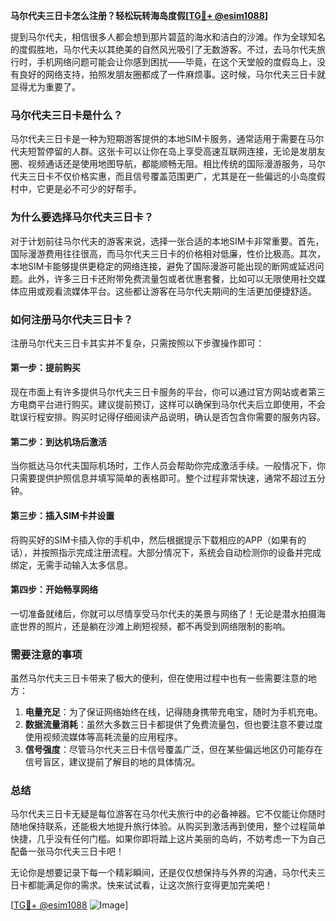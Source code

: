 **马尔代夫三日卡怎么注册？轻松玩转海岛度假[[TG💪+ @esim1088](https://t.me/s/esim1088)]**

提到马尔代夫，相信很多人都会想到那片碧蓝的海水和洁白的沙滩。作为全球知名的度假胜地，马尔代夫以其绝美的自然风光吸引了无数游客。不过，去马尔代夫旅行时，手机网络问题可能会让你感到困扰——毕竟，在这个天堂般的度假岛上，没有良好的网络支持，拍照发朋友圈都成了一件麻烦事。这时候，马尔代夫三日卡就显得尤为重要了。

### 马尔代夫三日卡是什么？

马尔代夫三日卡是一种为短期游客提供的本地SIM卡服务，通常适用于需要在马尔代夫短暂停留的人群。这张卡可以让你在岛上享受高速互联网连接，无论是发朋友圈、视频通话还是使用地图导航，都能顺畅无阻。相比传统的国际漫游服务，马尔代夫三日卡不仅价格实惠，而且信号覆盖范围更广，尤其是在一些偏远的小岛度假村中，它更是必不可少的好帮手。

### 为什么要选择马尔代夫三日卡？

对于计划前往马尔代夫的游客来说，选择一张合适的本地SIM卡非常重要。首先，国际漫游费用往往很高，而马尔代夫三日卡的价格相对低廉，性价比极高。其次，本地SIM卡能够提供更稳定的网络连接，避免了国际漫游可能出现的断网或延迟问题。此外，许多三日卡还附带免费流量包或者优惠套餐，比如可以无限使用社交媒体应用或观看流媒体平台。这些都让游客在马尔代夫期间的生活更加便捷舒适。

### 如何注册马尔代夫三日卡？

注册马尔代夫三日卡其实并不复杂，只需按照以下步骤操作即可：

#### 第一步：提前购买
现在市面上有许多提供马尔代夫三日卡服务的平台，你可以通过官方网站或者第三方电商平台进行购买。建议提前预订，这样可以确保到马尔代夫后立即使用，不会耽误行程安排。购买时记得仔细阅读产品说明，确认是否包含你需要的服务内容。

#### 第二步：到达机场后激活
当你抵达马尔代夫国际机场时，工作人员会帮助你完成激活手续。一般情况下，你只需要提供护照信息并填写简单的表格即可。整个过程非常快速，通常不超过五分钟。

#### 第三步：插入SIM卡并设置
将购买好的SIM卡插入你的手机中，然后根据提示下载相应的APP（如果有的话），并按照指示完成注册流程。大部分情况下，系统会自动检测你的设备并完成绑定，无需手动输入太多信息。

#### 第四步：开始畅享网络
一切准备就绪后，你就可以尽情享受马尔代夫的美景与网络了！无论是潜水拍摄海底世界的照片，还是躺在沙滩上刷短视频，都不再受到网络限制的影响。

### 需要注意的事项

虽然马尔代夫三日卡带来了极大的便利，但在使用过程中也有一些需要注意的地方：

1. **电量充足**：为了保证网络始终在线，记得随身携带充电宝，随时为手机充电。
2. **数据流量消耗**：虽然大多数三日卡都提供了免费流量包，但也要注意不要过度使用视频流媒体等高耗流量的应用程序。
3. **信号强度**：尽管马尔代夫三日卡信号覆盖广泛，但在某些偏远地区仍可能存在信号盲区，建议提前了解目的地的具体情况。

### 总结

马尔代夫三日卡无疑是每位游客在马尔代夫旅行中的必备神器。它不仅能让你随时随地保持联系，还能极大地提升旅行体验。从购买到激活再到使用，整个过程简单快捷，几乎没有任何门槛。如果你即将踏上这片美丽的岛屿，不妨考虑一下为自己配备一张马尔代夫三日卡吧！

无论你是想要记录下每一个精彩瞬间，还是仅仅想保持与外界的沟通，马尔代夫三日卡都能满足你的需求。快来试试看，让这次旅行变得更加完美吧！

[[TG💪+ @esim1088](https://t.me/s/esim1088) ![Image](https://i.postimg.cc/4NQfJmqS/Snipaste-2025-05-13-00-14-12.png)]